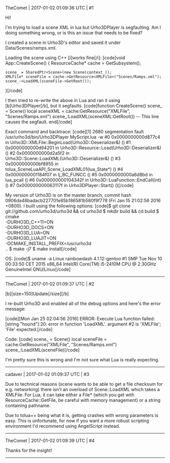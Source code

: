 TheComet | 2017-01-02 01:09:36 UTC | #1

Hi!

I'm trying to load a scene XML in lua but Urho3DPlayer is segfaulting. Am I doing something wrong, or is this an issue that needs to be fixed?

I created a scene in Urho3D's editor and saved it under Data/Scenes/ramps.xml.

Loading the scene using C++ [i]works fine[/i]:
[code]void App::CreateScene()
{
	ResourceCache* cache = GetSubsystem<ResourceCache>();

	scene_ = SharedPtr<Scene>(new Scene(context_));
	XMLFile* sceneFile = cache->GetResource<XMLFile>("Scenes/Ramps.xml");
	scene_->LoadXML(sceneFile->GetRoot());
}[/code]

I then tried to re-write the above in Lua and ran it using [b]Urho3DPlayer[/b], but it segfaults.
[code]function CreateScene()
    scene_ = Scene()
    local sceneXML = cache:GetResource("XMLFile", "Scenes/Ramps.xml")
    scene_:LoadXML(sceneXML:GetRoot()) -- This line causes the segfault.
end[/code]

Exact command and backtrace:
[code][1]    2680 segmentation fault  /usr/urho3d/bin/Urho3DPlayer MyScript.lua -w
#0  0x0000000000d877c4 in Urho3D::XMLFile::BeginLoad(Urho3D::Deserializer&) ()
#1  0x0000000000d94201 in Urho3D::Resource::Load(Urho3D::Deserializer&) ()
#2  0x0000000000d2a5f2 in Urho3D::Scene::LoadXML(Urho3D::Deserializer&) ()
#3  0x0000000000bf8955 in tolua_SceneLuaAPI_Scene_LoadXML01(lua_State*) ()
#4  0x0000000001184f07 in lj_BC_FUNCC ()
#5  0x0000000000a6d8bd in lua_pcall ()
#6  0x000000000104342f in Urho3D::LuaFunction::EndCall(int) ()
#7  0x000000000063117f in Urho3DPlayer::Start() ()[/code]

My version of Urho3D is on the master branch, commit hash 0906da48badacb227701e85b186581b580f9f778 (Fri Jan 15 21:02:56 2016 +0800). I built using the following options:
[code]$ git clone git://github.com/urho3d/urho3d && cd urho3d
$ mkdir build && cd build
$ cmake                                   \
    -DURHO3D_C++11=ON                     \
    -DURHO3D_DOCS=ON                      \
    -DURHO3D_LUA=ON                       \
    -DURHO3D_LUAJIT=ON                    \
    -DCMAKE_INSTALL_PREFIX=/usr/urho3d \
    ..
$ make -j7
$ make install[/code]

OS:
[code]$ uname -a
Linux rainbowdash 4.1.12-gentoo #1 SMP Tue Nov 10 00:33:50 CET 2015 x86_64 Intel(R) Core(TM) i5-2410M CPU @ 2.30GHz GenuineIntel GNU/Linux[/code]

-------------------------

TheComet | 2017-01-02 01:09:37 UTC | #2

[b][size=150]Update[/size][/b]

I re-built Urho3D and enabled all of the debug options and here's the error message:

[code][Mon Jan 25 02:04:56 2016] ERROR: Execute Lua function failed: [string "hound"]:20: error in function 'LoadXML'.
     argument #2 is 'XMLFile'; 'File' expected.[/code]

Code:
[code]    scene_ = Scene()
    local sceneFile = cache:GetResource("XMLFile", "Scenes/Ramps.xml")
    scene_:LoadXML(sceneFile)[/code]

I'm pretty sure this is wrong and I'm not sure what Lua is really expecting.

-------------------------

cadaver | 2017-01-02 01:09:37 UTC | #3

Due to technical reasons (scene wants to be able to get a file checksum for e.g. networking) there isn't an overload of Scene::LoadXML which takes a XMLFile. For Lua, it can take either a File* (which you get with ResourceCache::GetFile, be careful with memory management) or a string containing pathname.

Due to tolua++ being what it is, getting crashes with wrong parameters is easy. This is unfortunate, for now if you want a more robust scripting environment I'd recommend using AngelScript instead.

-------------------------

TheComet | 2017-01-02 01:09:39 UTC | #4

Thanks for the insight!

-------------------------

